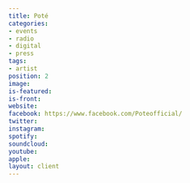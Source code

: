```yaml
---
title: Poté
categories:
- events
- radio
- digital
- press
tags:
- artist
position: 2
image: 
is-featured: 
is-front: 
website: 
facebook: https://www.facebook.com/Poteofficial/
twitter: 
instagram: 
spotify: 
soundcloud: 
youtube: 
apple: 
layout: client
---
```


